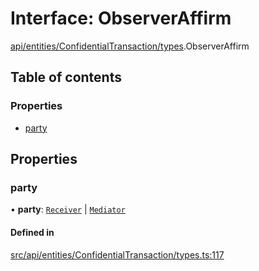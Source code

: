# Interface: ObserverAffirm

[api/entities/ConfidentialTransaction/types](../wiki/api.entities.ConfidentialTransaction.types).ObserverAffirm

## Table of contents

### Properties

- [party](../wiki/api.entities.ConfidentialTransaction.types.ObserverAffirm#party)

## Properties

### party

• **party**: [`Receiver`](../wiki/api.entities.ConfidentialTransaction.types.ConfidentialAffirmParty#receiver) \| [`Mediator`](../wiki/api.entities.ConfidentialTransaction.types.ConfidentialAffirmParty#mediator)

#### Defined in

[src/api/entities/ConfidentialTransaction/types.ts:117](https://github.com/PolymeshAssociation/polymesh-private-sdk/blob/297c67ce/src/api/entities/ConfidentialTransaction/types.ts#L117)
